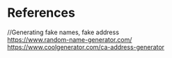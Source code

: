 # References

//Generating fake names, fake address<BR>
https://www.random-name-generator.com/<BR>
https://www.coolgenerator.com/ca-address-generator
